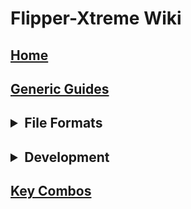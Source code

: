 # Flipper-Xtreme Wiki

## [Home](Home)

## [Generic Guides](Generic-Guides)

<h2><details><summary>File Formats</summary><ul>
<li><a href="Asset-Packs">Asset Packs</a></li>
<li><a href="BadUSB">BadUSB</a></li>
<li><a href="iButton">iButton</a></li>
<li><a href="Infrared">Infrared</a></li>
<li><a href="NFC">NFC</a></li>
<li><a href="RFID">RFID</a></li>
<li><a href="SubGhz">SubGhz</a></li>
<li><a href="SubGhz-Remote">SubGhz Remote</a></li>
<li><a href="SubGhz-Settings">SubGhz Settings</a></li>
</ul></details></h2>

<h2><details><summary>Development</summary><ul>
<li><a href="App-Manifests">App Manifests</a></li>
<li><a href="FAPs">FAPs</a></li>
<li><a href="FBT">FBT</a></li>
<li><a href="Hardware-Targets">Hardware Targets</a></li>
<li><a href="How-To-Build">How To Build</a></li>
<li><a href="OTA-Updates">OTA Updates</a></li>
<li><a href="Unit-Tests">Unit Tests</a></li>
</ul></details></h2>

## [Key Combos](Key-Combos)
